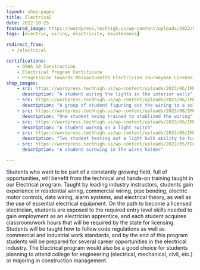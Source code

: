 ```yaml
---
layout: shop-pages
title: Electrical
date: 2022-10-25
featured_image: https://wordpress.techhigh.us/wp-content/uploads/2022/04/troy-bridges-kXC6XhVL1e4-unsplash-1-1.jpg
tags: [electric, wiring, electricity, maintenance]

redirect_from:
  - /electrical

certifications: 
    - OSHA 10 Construction
    - Electrical Program Certificate
    - Progression towards Massachusetts Electrician Journeyman License 
shop_images:
    - src: https://wordpress.techhigh.us/wp-content/uploads/2023/06/IMG-0844.jpg
      description: "A student wiring the lights in the interior walls"
    - src: https://wordpress.techhigh.us/wp-content/uploads/2023/06/IMG_9814.JPG.jpg
      description: "A group of student figuring out the wiring to a solar panel"
    - src: https://wordpress.techhigh.us/wp-content/uploads/2023/06/IMG_2667.HEIC.jpg
      description: "One student being trained to stablized the wiring"
    - src: https://wordpress.techhigh.us/wp-content/uploads/2023/06/IMG_5545.JPG.jpg
      description: "A student workng on a light switch"
    - src: https://wordpress.techhigh.us/wp-content/uploads/2023/06/IMG-0845.jpg
      description: "Two student testing out a light bulb ability to turn on bright"
    - src: https://wordpress.techhigh.us/wp-content/uploads/2022/05/FDC66482-DC22-451F-B3AD-B6921EF997D9-scaled.jpg
      description: "A student screwing in the wires holder"

---
```


Students who want to be part of a constantly growing field, full of opportunities, will benefit from the technical and hands-on training taught in our Electrical program.  Taught by leading industry instructors, students gain experience in residential wiring, commercial wiring, pipe bending, electric motor controls, data wiring, alarm systems, and electrical theory, as well as the use of essential electrical equipment. On the path to become a licensed electrician, students are exposed to the required entry level skills needed to gain employment as an electrician apprentice, and each student acquires classroom/work hours that will be required by the state for licensing. Students will be taught how to follow code regulations as well as commercial and industrial work standards, and by the end of this program students will be prepared for several career opportunities in the electrical industry. The Electrical program would also be a good choice for students planning to attend college for engineering (electrical, mechanical, civil, etc.) or majoring in construction management.





